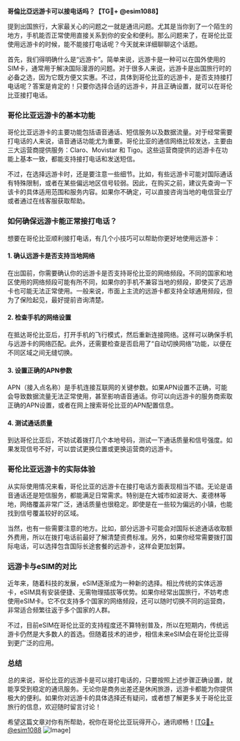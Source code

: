 **哥倫比亞远游卡可以接电话吗？【TG💪+ @esim1088】**

提到出国旅行，大家最关心的问题之一就是通讯问题。尤其是当你到了一个陌生的地方，手机能否正常使用直接关系到你的安全和便利。那么问题来了，在哥伦比亚使用远游卡的时候，能不能接打电话呢？今天就来详细聊聊这个话题。

首先，我们得明确什么是“远游卡”。简单来说，远游卡是一种可以在国外使用的SIM卡，通常用于解决国际漫游的问题。对于很多人来说，远游卡是出国旅行时的必备之选，因为它既方便又实惠。不过，具体到哥伦比亚的远游卡，是否支持接打电话呢？答案是肯定的！只要你选择合适的远游卡，并且正确设置，就可以在哥伦比亚接打电话。

### **哥伦比亚远游卡的基本功能**

哥伦比亚远游卡的主要功能包括语音通话、短信服务以及数据流量。对于经常需要打电话的人来说，语音通话功能尤为重要。哥伦比亚的通信网络比较发达，主要由三大运营商提供服务：Claro、Movistar 和 Tigo。这些运营商提供的远游卡在功能上基本一致，都能支持接打电话和发送短信。

不过，在选择远游卡时，还是要注意一些细节。比如，有些远游卡可能对国际通话有特殊限制，或者在某些偏远地区信号较弱。因此，在购买之前，建议先查询一下该卡的具体适用范围和服务内容。如果你不确定，可以直接咨询当地的电信营业厅或者通过在线客服获取帮助。

### **如何确保远游卡能正常接打电话？**

想要在哥伦比亚顺利接打电话，有几个小技巧可以帮助你更好地使用远游卡：

#### **1. 确认远游卡是否支持当地网络**
在出国前，你需要确认你的远游卡是否支持哥伦比亚的网络频段。不同的国家和地区使用的网络频段可能有所不同，如果你的手机不兼容当地的频段，即使买了远游卡也可能无法正常使用。一般来说，市面上主流的远游卡都支持全球通用频段，但为了保险起见，最好提前咨询清楚。

#### **2. 检查手机的网络设置**
在抵达哥伦比亚后，打开手机的飞行模式，然后重新连接网络。这样可以确保手机与远游卡的网络匹配。此外，还需要检查是否启用了“自动切换网络”功能，以便在不同区域之间无缝切换。

#### **3. 设置正确的APN参数**
APN（接入点名称）是手机连接互联网的关键参数。如果APN设置不正确，可能会导致数据流量无法正常使用，甚至影响语音通话。你可以向远游卡的服务商索取正确的APN设置，或者在网上搜索哥伦比亚的APN配置信息。

#### **4. 测试通话质量**
到达哥伦比亚后，不妨试着拨打几个本地号码，测试一下通话质量和信号强度。如果发现信号不好，可以尝试更换位置或更换运营商的远游卡。

### **哥伦比亚远游卡的实际体验**

从实际使用情况来看，哥伦比亚的远游卡在接打电话方面表现相当不错。无论是语音通话还是短信服务，都能满足日常需求。特别是在大城市如波哥大、麦德林等地，网络覆盖非常广泛，通话质量也很稳定。即使是在一些较为偏远的小镇，也能找到信号覆盖较好的区域。

当然，也有一些需要注意的地方。比如，部分远游卡可能会对国际长途通话收取额外费用，所以在拨打电话前最好了解清楚资费标准。另外，如果你经常需要拨打国际电话，可以选择包含国际长途套餐的远游卡，这样会更加划算。

### **远游卡与eSIM的对比**

近年来，随着科技的发展，eSIM逐渐成为一种新的选择。相比传统的实体远游卡，eSIM具有安装便捷、无需物理插拔等优势。如果你经常出国旅行，不妨考虑使用eSIM卡。它不仅支持多个国家的网络频段，还可以随时切换不同的运营商，非常适合频繁往返于多个国家的人群。

不过，目前eSIM在哥伦比亚的支持程度还不算特别普及，所以在短期内，传统远游卡仍然是大多数人的首选。但随着技术的进步，相信未来eSIM会在哥伦比亚得到更广泛的应用。

### **总结**

总的来说，哥伦比亚的远游卡是可以接打电话的，只要按照上述步骤正确设置，就能享受到稳定的通讯服务。无论你是商务出差还是休闲旅游，远游卡都能为你提供极大的便利。如果你对远游卡的具体选择还有疑问，或者想了解更多关于哥伦比亚旅行的信息，欢迎随时留言讨论！

希望这篇文章对你有所帮助，祝你在哥伦比亚玩得开心，通讯顺畅！[[TG💪+ @esim1088](https://t.me/s/esim1088) ![Image](https://i.postimg.cc/4NQfJmqS/Snipaste-2025-05-13-00-14-12.png)]